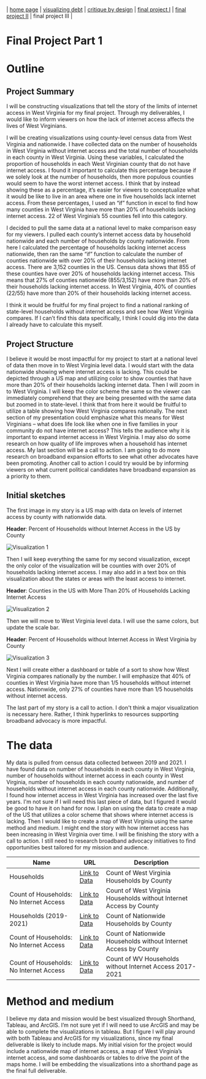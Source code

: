 | [home page](https://evianambarnes.github.io/portfolio/) | [visualizing debt](dataviz2.md) | [critique by design](CritiquebyDesign.md) | [final project I](Final_project_EvianaBarnes1.md) | [final project II](final_project_pt_2.md) | final project III |

# Final Project Part 1
# Outline  

## Project Summary
I will be constructing visualizations that tell the story of the limits of internet access in West Virginia for my final project. Through my deliverables, I would like to inform viewers on how the lack of internet access affects the lives of West Virginians. 

I will be creating visualizations using county-level census data from West Virginia and nationwide. I have collected data on the number of households in West Virginia without internet access and the total number of households in each county in West Virginia. Using these variables, I calculated the proportion of households in each West Virginian county that do not have internet access. I found it important to calculate this percentage because if we solely look at the number of households, then more populous counties would seem to have the worst internet access. I think that by instead showing these as a percentage, it’s easier for viewers to conceptualize what it would be like to live in an area where one in five households lack internet access. From these percentages, I used an “if” function in excel to find how many counties in West Virginia have more than 20% of households lacking internet access. 22 of West Virginia’s 55 counties fell into this category. 

I decided to pull the same data at a national level to make comparison easy for my viewers. I pulled each county’s internet access data by household nationwide and each number of households by county nationwide. From here I calculated the percentage of households lacking internet access nationwide, then ran the same “if” function to calculate the number of counties nationwide with over 20% of their households lacking internet access. There are 3,152 counties in the US. Census data shows that 855 of these counties have over 20% of households lacking internet access. This means that 27% of counties nationwide (855/3,152) have more than 20% of their households lacking internet access. In West Virginia, 40% of counties (22/55) have more than 20% of their households lacking internet access. 

I think it would be fruitful for my final project to find a national ranking of state-level households without internet access and see how West Virginia compares. If I can’t find this data specifically, I think I could dig into the data I already have to calculate this myself. 


## Project Structure

I believe it would be most impactful for my project to start at a national level of data then move in to West Virginia level data. I would start with the data nationwide showing where internet access is lacking. This could be depicted through a US map and utilizing color to show counties that have more than 20% of their households lacking internet data. Then I will zoom in to West Virginia. I will keep the color scheme the same so the viewer can immediately comprehend that they are being presented with the same data but zoomed in to state-level. I think that from here it would be fruitful to utilize a table showing how West Virginia compares nationally. The next section of my presentation could emphasize what this means for West Virginians – what does life look like when one in five families in your community do not have internet access? This tells the audience why it is important to expand internet access in West Virginia. I may also do some research on how quality of life improves when a household has internet access.  My last section will be a call to action. I am going to do more research on broadband expansion efforts to see what other advocates have been promoting. Another call to action I could try would be by informing viewers on what current political candidates have broadband expansion as a priority to them.

## Initial sketches

The first image in my story is a US map with data on levels of internet access by county with nationwide data. 

**Header**: Percent of Households without Internet Access in the US by County

![Visualization 1](https://github.com/evianambarnes/portfolio/assets/156966766/8145311d-3115-4988-ae2f-f0095dacb782)

Then I will keep everything the same for my second visualization, except the only color of the visualization will be counties with over 20% of households lacking internet access. I may also add in a text box on this visualization about the states or areas with the least access to internet.

**Header**: Counties in the US with More Than 20% of Households Lacking Internet Access

![Visualization 2](https://github.com/evianambarnes/portfolio/assets/156966766/17f36ceb-1cb6-4bc8-8a7c-b84acab63c4c)

Then we will move to West Virginia level data. I will use the same colors, but update the scale bar.

**Header**: Percent of Households without Internet Access in West Virginia by County

![Visualization 3](https://github.com/evianambarnes/portfolio/assets/156966766/b79ab5ff-50e8-41ba-9048-1a5f50b1c292)

Next I will create either a dashboard or table of a sort to show how West Virginia compares nationally by the number. I will emphasize that 40% of counties in West Virginia have more than 1/5 households without internet access. Nationwide, only 27% of counties have more than 1/5 households without internet access. 

The last part of my story is a call to action. I don't think a major visualization is necessary here. Rather, I think hyperlinks to resources supporting broadband advocacy is more impactful.



# The data

My data is pulled from census data collected between 2019 and 2021. I have found data on number of households in each county in West Virginia, number of households without internet access in each county in West Virginia, number of households in each county nationwide, and number of households without internet access in each county nationwide. Additionally, I found how internet access in West Virginia has increased over the last five years. I'm not sure if I will need this last piece of data, but I figured it would be good to have it on hand for now. I plan on using the data to create a map of the US that utilizes a color scheme that shows where internet access is lacking. Then I would like to create a map of West Virginia using the same method and medium. I might end the story with how internet access has been increasing in West Virginia over time. I will be finishing the story with a call to action. I still need to research broadband advocacy initiatives to find opportunities best tailored for my mission and audience.


| Name | URL | Description |
|------|-----|-------------|
|Households|[Link to Data](https://www.datacommons.org/tools/visualization#visType%3Dmap%26place%3DgeoId%2F54%26placeType%3DCounty%26sv%3D%7B%22dcid%22%3A%22Count_Household%22%7D)|Count of West Virginia Households by County|
|Count of Households: No Internet Access|[Link to Data](https://www.datacommons.org/tools/visualization#visType%3Dmap%26place%3DgeoId%2F54%26placeType%3DCounty%26sv%3D%7B%22dcid%22%3A%22Count_Household_NoInternetAccess%22%7D)|Count of West Virginia Households without Internet Access by County|
|Households (2019-2021)|[Link to Data](https://www.datacommons.org/tools/visualization#visType%3Dmap%26place%3Dcountry%2FUSA%26placeType%3DCounty%26sv%3D%7B%22dcid%22%3A%22Count_Household%22%7D)|Count of Nationwide Households by County|
|Count of Households: No Internet Access|[Link to Data](https://www.datacommons.org/tools/visualization#visType%3Dmap%26place%3Dcountry%2FUSA%26placeType%3DCounty%26sv%3D%7B%22dcid%22%3A%22Count_Household_NoInternetAccess%22%7D) |Count of Nationwide Households without Internet Access by County|
|Count of Households: No Internet Access|[Link to Data](https://www.datacommons.org/tools/visualization#visType%3Dtimeline%26place%3DgeoId%2F54%26sv%3D%7B%22dcid%22%3A%22Count_Household_NoInternetAccess%22%7D)|Count of WV Households without Internet Access 2017-2021|

# Method and medium

I believe my data and mission would be best visualized through Shorthand, Tableau, and ArcGIS. I’m not sure yet if I will need to use ArcGIS and may be able to complete the visualizations in tableau. But I figure I will play around with both Tableau and ArcGIS for my visualizations, since my final deliverable is likely to include maps. My initial vision for the project would include a nationwide map of internet access, a map of West Virginia’s internet access, and some dashboards or tables to drive the point of the maps home. I will be embedding the visualizations into a shorthand page as the final full deliverable.
